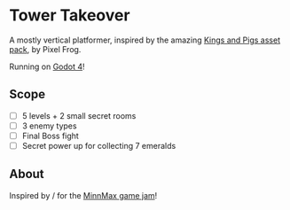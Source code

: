 # Tower Takeover

A mostly vertical platformer, inspired by the amazing [Kings and Pigs asset pack](https://pixelfrog-assets.itch.io/kings-and-pigs), by Pixel Frog.

Running on [Godot 4](https://godotengine.org/)!

## Scope

- [ ] 5 levels + 2 small secret rooms
- [ ] 3 enemy types
- [ ] Final Boss fight
- [ ] Secret power up for collecting 7 emeralds

## About

Inspired by / for the [MinnMax game jam](https://minnmax.com)!
